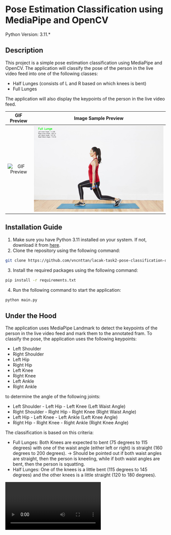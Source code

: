 # Pose Estimation Classification using MediaPipe and OpenCV

Python Version: 3.11.*

## Description
This project is a simple pose estimation classification using MediaPipe and OpenCV. The application will classify the pose of the person in the live video feed into one of the following classes:
- Half Lunges (consists of L and R based on which knees is bent)
- Full Lunges 

The application will also display the keypoints of the person in the live video feed.

GIF Preview             |  Image Sample Preview
:-------------------------:|:-------------------------:
![GIF Preview](./asset/gif-preview-2.gif)  |  ![Image Preview](./asset/Sample.jpg)

## Installation Guide
1. Make sure you have Python 3.11 installed on your system. If not, download it from [here](https://www.python.org/downloads/).
2. Clone the repository using the following command:
```bash
git clone https://github.com/vncnttan/lacak-task2-pose-classification-detection.git
```
3. Install the required packages using the following command:
```bash
pip install -r requirements.txt
```
4. Run the following command to start the application:
```bash
python main.py
```

## Under the Hood
The application uses MediaPipe Landmark to detect the keypoints of the person in the live video feed and mark them to the annotated fram. To classify the pose, the application uses the following keypoints:
- Left Shoulder
- Right Shoulder
- Left Hip
- Right Hip
- Left Knee
- Right Knee
- Left Ankle
- Right Ankle

to determine the angle of the following joints:
- Left Shoulder - Left Hip - Left Knee (Left Waist Angle)
- Right Shoulder - Right Hip - Right Knee (Right Waist Angle)
- Left Hip - Left Knee - Left Ankle (Left Knee Angle)
- Right Hip - Right Knee - Right Ankle (Right Knee Angle)

The classification is based on this criteria:
- Full Lunges: Both Knees are expected to bent (75 degrees to 115 degrees) with one of the waist angle (either left or right) is straight (160 degrees to 200 degrees). -> Should be pointed out if both waist angles are straight, then the person is kneeling, while if both waist angles are bent, then the person is squatting.
- Half Lunges: One of the knees is a little bent (115 degrees to 145 degrees) and the other knees is a little straight (120 to 180 degrees).

<video controls>
  <source src="./asset/video-preview-2.mp4" type="video/mp4" />
</video>
